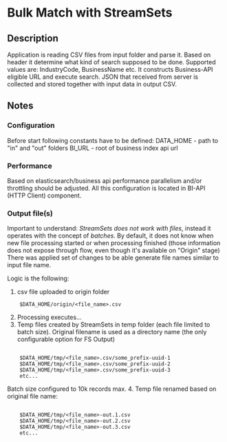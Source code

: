 # Bulk Match with StreamSets

## Description

Application is reading CSV files from input folder and parse it.
Based on header it determine what kind of search supposed to be done.
Supported values are: IndustryCode, BusinessName etc.
It constructs Business-API eligible URL and execute search.
JSON that received from server is collected and stored together with input data in output CSV.

## Notes

### Configuration

Before start following constants have to be defined:
DATA_HOME - path to "in" and "out" folders
BI_URL - root of business index api url

### Performance

Based on elasticsearch/business api performance parallelism and/or throttling should be adjusted.
All this configuration is located in BI-API (HTTP Client) component.

### Output file(s)

Important to understand: *StreamSets does not work with files*, instead it operates with the concept of *batches*.
By default, it does not know when new file processing started or when processing finished (those information does not expose through flow, even though it's available on "Origin" stage)
There was applied set of changes to be able generate file names similar to input file name.

Logic is the following:

1. csv file uploaded to origin folder
```shell
    $DATA_HOME/origin/<file_name>.csv
```
2. Processing executes...
3. Temp files created by StreamSets in temp folder (each file limited to batch size).
 Original filename is used as a directory name (the only configurable option for FS Output)
```shell

    $DATA_HOME/tmp/<file_name>.csv/some_prefix-uuid-1
    $DATA_HOME/tmp/<file_name>.csv/some_prefix-uuid-2
    $DATA_HOME/tmp/<file_name>.csv/some_prefix-uuid-3
    etc...
```
Batch size configured to 10k records max.
4. Temp file renamed based on original file name:
```shell

    $DATA_HOME/tmp/<file_name>-out.1.csv
    $DATA_HOME/tmp/<file_name>-out.2.csv
    $DATA_HOME/tmp/<file_name>-out.3.csv
    etc...
```


